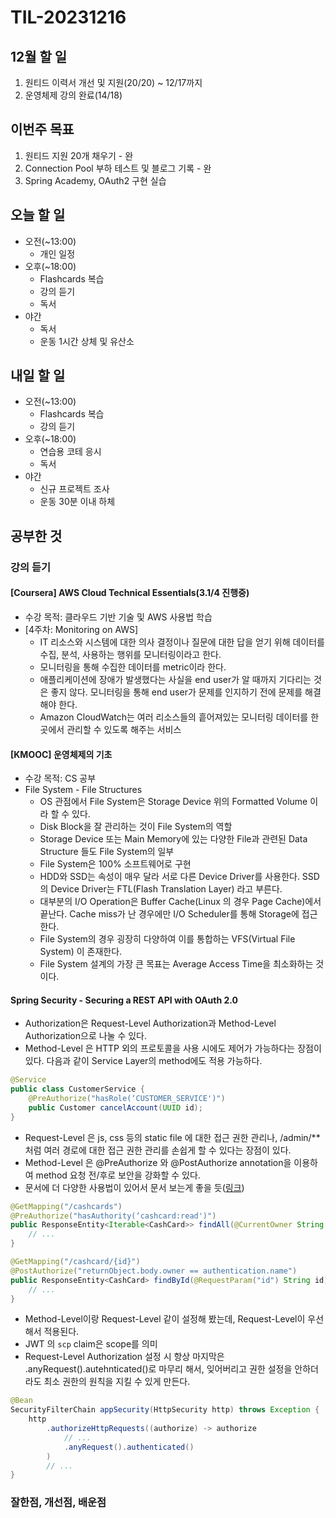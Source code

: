 # TIL-20231216

## 12월 할 일

1. 원티드 이력서 개선 및 지원(20/20) ~ 12/17까지
2. 운영체제 강의 완료(14/18)

## 이번주 목표

1. 원티드 지원 20개 채우기 - 완
2. Connection Pool 부하 테스트 및 블로그 기록 - 완
3. Spring Academy, OAuth2 구현 실습

## 오늘 할 일

- 오전(~13:00)
  - 개인 일정
- 오후(~18:00)
  - Flashcards 복습
  - 강의 듣기
  - 독서
- 야간
  - 독서
  - 운동 1시간 상체 및 유산소

## 내일 할 일

- 오전(~13:00)
  - Flashcards 복습
  - 강의 듣기
- 오후(~18:00)
  - 연습용 코테 응시
  - 독서
- 야간
  - 신규 프로젝트 조사
  - 운동 30분 이내 하체

## 공부한 것

### 강의 듣기

#### [Coursera] AWS Cloud Technical Essentials(3.1/4 진행중)

- 수강 목적: 클라우드 기반 기술 및 AWS 사용법 학습
- [4주차: Monitoring on AWS]
  - IT 리소스와 시스템에 대한 의사 결정이나 질문에 대한 답을 얻기 위해 데이터를 수집, 분석, 사용하는 행위를 모니터링이라고 한다.
  - 모니터링을 통해 수집한 데이터를 metric이라 한다.
  - 애플리케이션에 장애가 발생했다는 사실을 end user가 알 때까지 기다리는 것은 좋지 않다. 모니터링을 통해 end user가 문제를 인지하기 전에 문제를 해결해야 한다.
  - Amazon CloudWatch는 여러 리소스들의 흩어져있는 모니터링 데이터를 한곳에서 관리할 수 있도록 해주는 서비스

#### [KMOOC] 운영체제의 기초

- 수강 목적: CS 공부
- File System - File Structures
  - OS 관점에서 File System은 Storage Device 위의 Formatted Volume 이라 할 수 있다.
  - Disk Block을 잘 관리하는 것이 File System의 역할
  - Storage Device 또는 Main Memory에 있는 다양한 File과 관련된 Data Structure 들도 File System의 일부
  - File System은 100% 소프트웨어로 구현
  - HDD와 SSD는 속성이 매우 달라 서로 다른 Device Driver를 사용한다. SSD의 Device Driver는 FTL(Flash Translation Layer) 라고 부른다.
  - 대부분의 I/O Operation은 Buffer Cache(Linux 의 경우 Page Cache)에서 끝난다. Cache miss가 난 경우에만 I/O Scheduler를 통해 Storage에 접근한다.
  - File System의 경우 굉장히 다양하여 이를 통합하는 VFS(Virtual File System) 이 존재한다.
  - File System 설계의 가장 큰 목표는 Average Access Time을 최소화하는 것이다.

#### Spring Security - Securing a REST API with OAuth 2.0

- Authorization은 Request-Level Authorization과 Method-Level Authorization으로 나눌 수 있다.
- Method-Level 은 HTTP 외의 프로토콜을 사용 시에도 제어가 가능하다는 장점이 있다. 다음과 같이 Service Layer의 method에도 적용 가능하다.

```java
@Service
public class CustomerService {
    @PreAuthorize("hasRole(‘CUSTOMER_SERVICE')")
    public Customer cancelAccount(UUID id);
}
```

- Request-Level 은 js, css 등의 static file 에 대한 접근 권한 관리나, /admin/** 처럼 여러 경로에 대한 접근 권한 관리를 손쉽게 할 수 있다는 장점이 있다.
- Method-Level 은 @PreAuthorize 와 @PostAuthorize annotation을 이용하여 method 요청 전/후로 보안을 강화할 수 있다.
- 문서에 더 다양한 사용법이 있어서 문서 보는게 좋을 듯([링크](https://docs.spring.io/spring-security/reference/servlet/authorization/method-security.html))

```java
@GetMapping("/cashcards")
@PreAuthorize("hasAuthority(‘cashcard:read')")
public ResponseEntity<Iterable<CashCard>> findAll(@CurrentOwner String owner) {
    // ...
}

@GetMapping("/cashcard/{id}")
@PostAuthorize("returnObject.body.owner == authentication.name")
public ResponseEntity<CashCard> findById(@RequestParam("id") String id) {
    // ...
}
```

- Method-Level이랑 Request-Level 같이 설정해 봤는데, Request-Level이 우선해서 적용된다.
- JWT 의 `scp` claim은 scope를 의미
- Request-Level Authorization 설정 시 항상 마지막은 .anyRequest().autehnticated()로 마무리 해서, 잊어버리고 권한 설정을 안하더라도 최소 권한의 원칙을 지킬 수 있게 만든다.

```java
@Bean
SecurityFilterChain appSecurity(HttpSecurity http) throws Exception {
    http
        .authorizeHttpRequests((authorize) -> authorize
            // ...
            .anyRequest().authenticated()
        )
        // ...
}
```

### 잘한점, 개선점, 배운점
